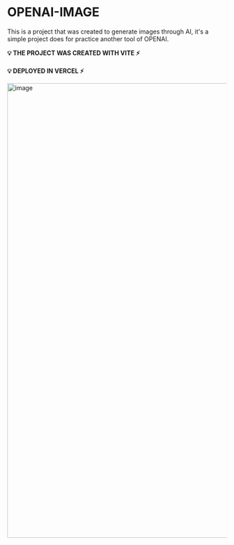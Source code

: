 <h1>OPENAI-IMAGE</h1>
<p> This is a project that was created to generate images through AI, it's a simple project does for practice another tool of OPENAI.</p>

<strong> 💡 THE PROJECT WAS CREATED WITH VITE  ⚡️</strong> <br></br>
<b> 💡 DEPLOYED IN VERCEL  ⚡️</b>

<img width="1041" alt="image" src="https://user-images.githubusercontent.com/52796337/235933457-7edf4811-4a80-4a4f-b8e9-93e3af34205b.png">

